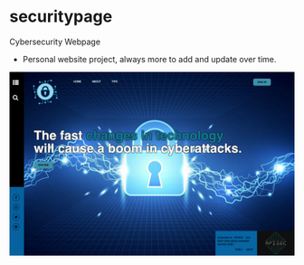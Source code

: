 # securitypage
Cybersecurity Webpage

- Personal website project, always more to add and update over time.

![](images/cyberhomepage.png)
